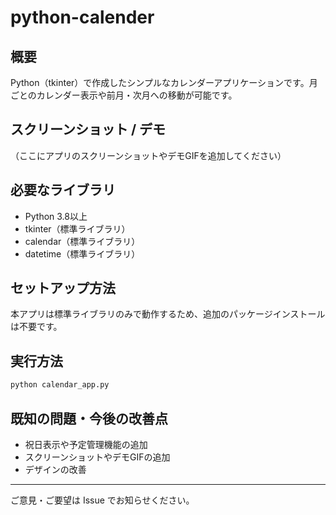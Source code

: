 # python-calender

## 概要
Python（tkinter）で作成したシンプルなカレンダーアプリケーションです。月ごとのカレンダー表示や前月・次月への移動が可能です。

## スクリーンショット / デモ
（ここにアプリのスクリーンショットやデモGIFを追加してください）

## 必要なライブラリ
- Python 3.8以上
- tkinter（標準ライブラリ）
- calendar（標準ライブラリ）
- datetime（標準ライブラリ）

## セットアップ方法
本アプリは標準ライブラリのみで動作するため、追加のパッケージインストールは不要です。

## 実行方法
```bash
python calendar_app.py
```

## 既知の問題・今後の改善点
- 祝日表示や予定管理機能の追加
- スクリーンショットやデモGIFの追加
- デザインの改善

---
ご意見・ご要望は Issue でお知らせください。
